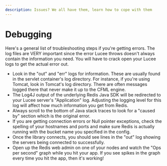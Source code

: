 ```yaml
---
description: Issues? We all have them, learn how to cope with them
---
```


# Debugging

Here's a general list of troubleshooting steps if you're getting errors. The log files are VERY important since the error Lucee throws doesn't always contain the information you need. You will have to crack open your Lucee logs to get the actual error out.

* Look in the "out" and "err" logs for information. These are usually found in the servlet container's log directory. For instance, if you're using Tomcat, look in Tomcat's log directory. There are often messages logged there that never make it up to the CFML engine.
* The Log4J output of the underlying Redis Java SDK will be redirected to your Lucee server's "Application" log. Adjusting the logging level for this log will affect how much information you get from Redis.
* Always scroll to the bottom of Java stack traces to look for a "caused by" section which is the original error.
* If you are getting connection errors or Null pointer exceptions, check the spelling of your hostnames and ports and make sure Redis is actually running with the bucket name you specified in the config.
* Once the library connects, you should see lines in the "out" log showing the servers being connected to successfully.
* Open up the Redis web admin on one of your nodes and watch the "Ops per second" graph while you hit your app. If you see spikes in the graph every time you hit the app, then it's working!
